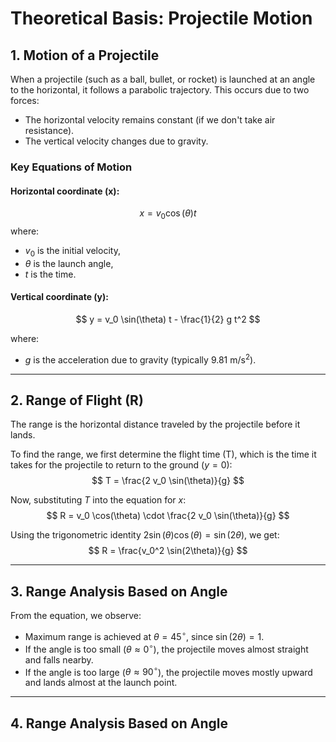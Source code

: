 # Theoretical Basis: Projectile Motion

## 1. Motion of a Projectile
When a projectile (such as a ball, bullet, or rocket) is launched at an angle to the horizontal, it follows a parabolic trajectory. This occurs due to two forces:

- The horizontal velocity remains constant (if we don't take air resistance).
- The vertical velocity changes due to gravity.

### Key Equations of Motion
#### Horizontal coordinate (x):
$$
x = v_0 \cos(\theta) t
$$
where:
- $v_0$ is the initial velocity,
- $\theta$ is the launch angle,
- $t$ is the time.

#### Vertical coordinate (y):
$$
y = v_0 \sin(\theta) t - \frac{1}{2} g t^2
$$

where:
- $g$ is the acceleration due to gravity (typically $9.81 \text{ m/s}^2$).

---

## 2. Range of Flight (R)
The range is the horizontal distance traveled by the projectile before it lands.

To find the range, we first determine the flight time (T), which is the time it takes for the projectile to return to the ground ($y = 0$):
$$
T = \frac{2 v_0 \sin(\theta)}{g}
$$

Now, substituting $T$ into the equation for $x$:
$$
R = v_0 \cos(\theta) \cdot \frac{2 v_0 \sin(\theta)}{g}
$$

Using the trigonometric identity $2 \sin(\theta) \cos(\theta) = \sin(2\theta)$, we get:
$$
R = \frac{v_0^2 \sin(2\theta)}{g}
$$

---

## 3. Range Analysis Based on Angle
From the equation, we observe:

- Maximum range is achieved at $\theta = 45^\circ$, since $\sin(2\theta) = 1$.
- If the angle is too small ($\theta \approx 0^\circ$), the projectile moves almost straight and falls nearby.
- If the angle is too large ($\theta \approx 90^\circ$), the projectile moves mostly upward and lands almost at the launch point.
---
## 4. Range Analysis Based on Angle